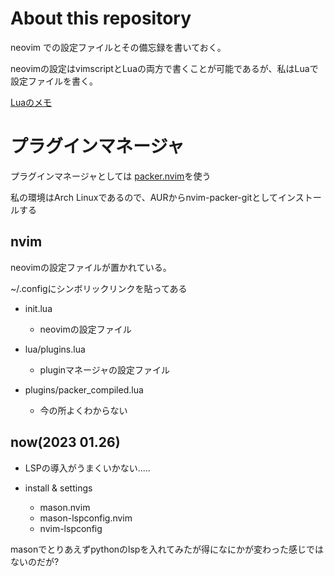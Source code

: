 # About this repository

neovim での設定ファイルとその備忘録を書いておく。

neovimの設定はvimscriptとLuaの両方で書くことが可能であるが、私はLuaで設定ファイルを書く。

[Luaのメモ](https://github.com/aki-ph-chem/Learn-Lua)

# プラグインマネージャ 

プラグインマネージャとしては
[packer.nvim](https://github.com/wbthomason/packer.nvim)を使う


私の環境はArch Linuxであるので、AURからnvim-packer-gitとしてインストールする

## nvim

neovimの設定ファイルが置かれている。


~/.configにシンボリックリンクを貼ってある

- init.lua
	- neovimの設定ファイル

- lua/plugins.lua
	- pluginマネージャの設定ファイル

- plugins/packer_compiled.lua
    - 今の所よくわからない 

## now(2023 01.26)

- LSPの導入がうまくいかない.....

- install & settings
    - mason.nvim 
    - mason-lspconfig.nvim 
    - nvim-lspconfig

masonでとりあえずpythonのlspを入れてみたが得になにかが変わった感じではないのだが?

